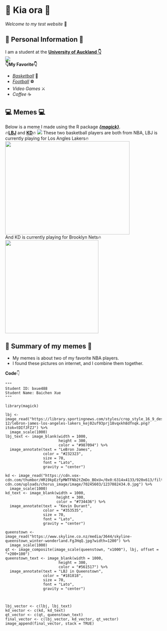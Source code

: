 # 👋 Kia ora 👋
*Welcome to my test website* 🎇

## 👶 Personal Information 👶
I am a student at the [**University of Auckland 👇**](https://en.wikipedia.org/wiki/University_of_Auckland) <br />
![](https://upload.wikimedia.org/wikipedia/en/thumb/a/ac/University_of_Auckland_Coat_of_Arms.png/225px-University_of_Auckland_Coat_of_Arms.png) <br />
**👇My Favorite👇** <br />
- [*Basketball*](https://www.nba.com/) 🏀 
- [*Football*](https://www.bundesliga.com/en/bundesliga) ⚽
- *Video Games* ⚔️
- *Coffee* ☕

## 💻 Memes 💻
Below is a meme I made using the R package [**_{magick}_**](https://cran.r-project.org/web/packages/magick/vignettes/intro.html). <br />
🔥[**LBJ**](https://en.wikipedia.org/wiki/LeBron_James) and [**KD**](https://en.wikipedia.org/wiki/Kevin_Durant)🔥
![](my_meme.png) 
These two basketball players are both from NBA, LBJ is currently playing for Los Angles Lakers🔥<br />
<img src="https://upload.wikimedia.org/wikipedia/commons/thumb/3/3c/Los_Angeles_Lakers_logo.svg/360px-Los_Angeles_Lakers_logo.svg.png" width="400" height="300"> <br />
And KD is currently playing for Brooklyn Nets🔥 <br />
<img src="https://upload.wikimedia.org/wikipedia/commons/thumb/4/44/Brooklyn_Nets_newlogo.svg/420px-Brooklyn_Nets_newlogo.svg.png" width="300" height="300">

## 🐳 Summary of my memes 🐳
- My memes is about two of my favorite NBA players.
- I found these pictures on internet, and I combine them together. <br />

**Code**👇
```
"""
Student ID: bxue488
Student Name: Baichen Xue
"""

library(magick)

lbj <- image_read("https://library.sportingnews.com/styles/crop_style_16_9_desktop/s3/2021-12/lebron-james-los-angeles-lakers_kej02uf93prj18vqxkh8dfnqk.png?itok=tDIfJFZJ") %>%
  image_scale(1000)
lbj_text <- image_blank(width = 1000,
                        height = 300,
                        color = "#987094") %>%
  image_annotate(text = "LeBron James",
                 color = "#232323",
                 size = 70,
                 font = "Lato",
                 gravity = "center")

kd <- image_read("https://cdn.vox-cdn.com/thumbor/HR19kpEzfpMWTFNb2tZmDo_BOxU=/0x0:6314x4133/920x613/filters:focal(2263x1562:3273x2572):format(webp)/cdn.vox-cdn.com/uploads/chorus_image/image/70245603/1237082434.0.jpg") %>%
  image_scale(1000)
kd_text <- image_blank(width = 1000,
                       height = 300,
                       color = "#734436") %>%
  image_annotate(text = "Kevin Durant",
                 color = "#353535",
                 size = 70,
                 font = "Lato",
                 gravity = "center")

queenstown <- image_read("https://www.skyline.co.nz/media/3644/skyline-queenstown_winter-wonderland.FgJHqQ.jpg?width=1200") %>%
  image_scale(1000)
qt <- image_composite(image_scale(queenstown, "x1000"), lbj, offset = "+200+100")
queenstown_text <- image_blank(width = 1000,
                        height = 300,
                        color = "#561517") %>%
  image_annotate(text = "LBJ in Queenstown",
                 color = "#181818",
                 size = 70,
                 font = "Lato",
                 gravity = "center")



lbj_vector <- c(lbj, lbj_text)
kd_vector <- c(kd, kd_text)
qt_vector <- c(qt, queenstown_text)
final_vector <- c(lbj_vector, kd_vector, qt_vector)
image_append(final_vector, stack = TRUE)
```
